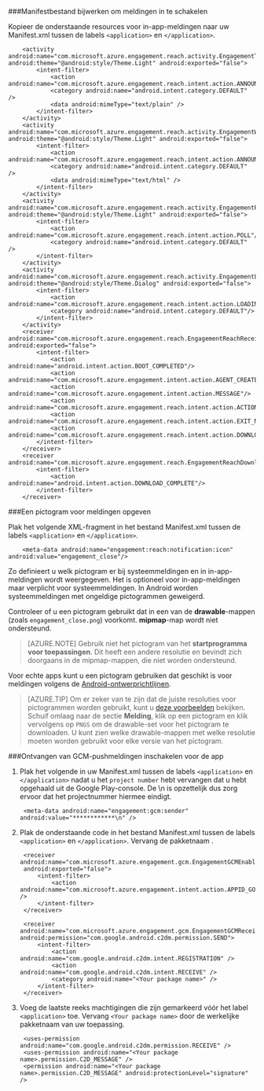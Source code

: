 
###Manifestbestand bijwerken om meldingen in te schakelen

Kopieer de onderstaande resources voor in-app-meldingen naar uw Manifest.xml tussen de labels `<application>` en `</application>`.

        <activity android:name="com.microsoft.azure.engagement.reach.activity.EngagementTextAnnouncementActivity" android:theme="@android:style/Theme.Light" android:exported="false">
            <intent-filter>
                <action android:name="com.microsoft.azure.engagement.reach.intent.action.ANNOUNCEMENT"/>
                <category android:name="android.intent.category.DEFAULT" />
                <data android:mimeType="text/plain" />
            </intent-filter>
        </activity>
        <activity android:name="com.microsoft.azure.engagement.reach.activity.EngagementWebAnnouncementActivity" android:theme="@android:style/Theme.Light" android:exported="false">
            <intent-filter>
                <action android:name="com.microsoft.azure.engagement.reach.intent.action.ANNOUNCEMENT"/>
                <category android:name="android.intent.category.DEFAULT" />
                <data android:mimeType="text/html" />
            </intent-filter>
        </activity>
        <activity android:name="com.microsoft.azure.engagement.reach.activity.EngagementPollActivity" android:theme="@android:style/Theme.Light" android:exported="false">
            <intent-filter>
                <action android:name="com.microsoft.azure.engagement.reach.intent.action.POLL"/>
                <category android:name="android.intent.category.DEFAULT" />
            </intent-filter>
        </activity>
        <activity android:name="com.microsoft.azure.engagement.reach.activity.EngagementLoadingActivity" android:theme="@android:style/Theme.Dialog" android:exported="false">
            <intent-filter>
                <action android:name="com.microsoft.azure.engagement.reach.intent.action.LOADING"/>
                <category android:name="android.intent.category.DEFAULT"/>
            </intent-filter>
        </activity>
        <receiver android:name="com.microsoft.azure.engagement.reach.EngagementReachReceiver" android:exported="false">
            <intent-filter>
                <action android:name="android.intent.action.BOOT_COMPLETED"/>
                <action android:name="com.microsoft.azure.engagement.intent.action.AGENT_CREATED"/>
                <action android:name="com.microsoft.azure.engagement.intent.action.MESSAGE"/>
                <action android:name="com.microsoft.azure.engagement.reach.intent.action.ACTION_NOTIFICATION"/>
                <action android:name="com.microsoft.azure.engagement.reach.intent.action.EXIT_NOTIFICATION"/>
                <action android:name="com.microsoft.azure.engagement.reach.intent.action.DOWNLOAD_TIMEOUT"/>
            </intent-filter>
        </receiver>
        <receiver android:name="com.microsoft.azure.engagement.reach.EngagementReachDownloadReceiver">
            <intent-filter>
                <action android:name="android.intent.action.DOWNLOAD_COMPLETE"/>
            </intent-filter>
        </receiver>

###Een pictogram voor meldingen opgeven

Plak het volgende XML-fragment in het bestand Manifest.xml tussen de labels `<application>` en `</application>`.

        <meta-data android:name="engagement:reach:notification:icon" android:value="engagement_close"/>

Zo definieert u welk pictogram er bij systeemmeldingen en in in-app-meldingen wordt weergegeven. Het is optioneel voor in-app-meldingen maar verplicht voor systeemmeldingen. In Android worden systeemmeldingen met ongeldige pictogrammen geweigerd.

Controleer of u een pictogram gebruikt dat in een van de **drawable**-mappen (zoals ``engagement_close.png``) voorkomt. **mipmap**-map wordt niet ondersteund.

>[AZURE.NOTE] Gebruik niet het pictogram van het **startprogramma voor toepassingen**. Dit heeft een andere resolutie en bevindt zich doorgaans in de mipmap-mappen, die niet worden ondersteund.

Voor echte apps kunt u een pictogram gebruiken dat geschikt is voor meldingen volgens de [Android-ontwerprichtlijnen](http://developer.android.com/design/patterns/notifications.html).

>[AZURE.TIP] Om er zeker van te zijn dat de juiste resoluties voor pictogrammen worden gebruikt, kunt u [deze voorbeelden](https://www.google.com/design/icons) bekijken.
Schuif omlaag naar de sectie **Melding**, klik op een pictogram en klik vervolgens op `PNGS` om de drawable-set voor het pictogram te downloaden. U kunt zien welke drawable-mappen met welke resolutie moeten worden gebruikt voor elke versie van het pictogram.

###Ontvangen van GCM-pushmeldingen inschakelen voor de app

1. Plak het volgende in uw Manifest.xml tussen de labels `<application>` en `</application>` nadat u het `project number` hebt vervangen dat u hebt opgehaald uit de Google Play-console. De \n is opzettelijk dus zorg ervoor dat het projectnummer hiermee eindigt.

        <meta-data android:name="engagement:gcm:sender" android:value="************\n" />

2. Plak de onderstaande code in het bestand Manifest.xml tussen de labels `<application>` en `</application>`. Vervang de pakketnaam <Your package name>.

        <receiver android:name="com.microsoft.azure.engagement.gcm.EngagementGCMEnabler"
        android:exported="false">
            <intent-filter>
                <action android:name="com.microsoft.azure.engagement.intent.action.APPID_GOT" />
            </intent-filter>
        </receiver>

        <receiver android:name="com.microsoft.azure.engagement.gcm.EngagementGCMReceiver" android:permission="com.google.android.c2dm.permission.SEND">
            <intent-filter>
                <action android:name="com.google.android.c2dm.intent.REGISTRATION" />
                <action android:name="com.google.android.c2dm.intent.RECEIVE" />
                <category android:name="<Your package name>" />
            </intent-filter>
        </receiver>

3. Voeg de laatste reeks machtigingen die zijn gemarkeerd vóór het label `<application>` toe. Vervang `<Your package name>` door de werkelijke pakketnaam van uw toepassing.

        <uses-permission android:name="com.google.android.c2dm.permission.RECEIVE" />
        <uses-permission android:name="<Your package name>.permission.C2D_MESSAGE" />
        <permission android:name="<Your package name>.permission.C2D_MESSAGE" android:protectionLevel="signature" />







<!--HONumber=Aug16_HO4-->


